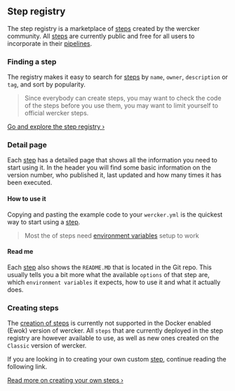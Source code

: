 ## Step registry

The step registry is a marketplace of [steps](/docs/steps/index.html) created by
the wercker community. All [steps](/docs/steps/index.html) are currently public
and free for all users to incorporate in their [pipelines](/docs/pipelines/index.html).


### Finding a step

The registry makes it easy to search for [steps](/docs/steps/index.html) by `name`, `owner`, `description` or `tag`,
and sort by popularity.

> Since everybody can create steps, you may want to check the code of the steps
> before you use them, you may want to limit yourself to official wercker steps.

[Go and explore the step registry &rsaquo;](https://app.wercker.com/#explore/steps/search/)

### Detail page

Each [step](/docs/steps/index.html) has a detailed page that shows all the information you need to start using it.
In the header you will find some basic information on the version number, who published it, last updated
and how many times it has been executed.

#### How to use it

Copying and pasting the example code to your `wercker.yml` is the quickest way
to start using a [step](/docs/steps/index.html).

> Most the of steps need [environment variables](/docs/environment-variables/index.html) setup to work

#### Read me

Each [step](/docs/steps/index.html) also shows the `README.MD` that is located in the Git repo.
This usually tells you a bit more what the available `options` of that step are,
which `environment variables` it expects, how to use it and what it actually does.


### Creating steps

The [creation of steps](/docs/steps/creating-steps.html) is currently not supported
in the Docker enabled (Ewok) version of wercker. All `steps` that are currently
deployed in the step registry are however available to use, as well as new ones
created on the `Classic` version of wercker.

If you are looking in to creating your own custom [step](/docs/steps/index.html), continue reading the following link.

[Read more on creating your own steps &rsaquo;](/docs/steps/creating-steps.html)
